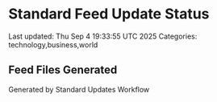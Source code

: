 # Standard Feed Update Status
Last updated: Thu Sep  4 19:33:55 UTC 2025
Categories: technology,business,world

## Feed Files Generated

Generated by Standard Updates Workflow
